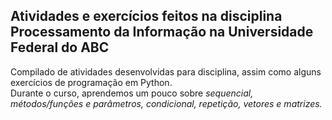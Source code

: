 ## Atividades e exercícios feitos na disciplina Processamento da Informação na Universidade Federal do ABC
Compilado de atividades desenvolvidas para disciplina, assim como alguns exercícios de programação em Python. 
<br>
Durante o curso, aprendemos um pouco sobre <i>sequencial, métodos/funções e parâmetros, condicional, repetição, vetores e matrizes.</i>
